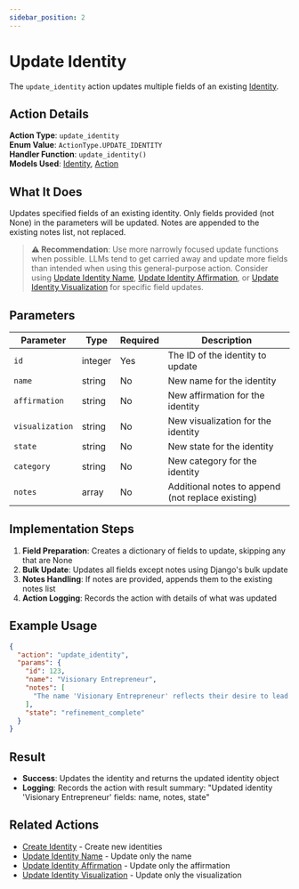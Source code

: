 ```yaml
---
sidebar_position: 2
---
```


# Update Identity

The `update_identity` action updates multiple fields of an existing [Identity](/docs/database/models/identity).

## Action Details

**Action Type**: `update_identity`  
**Enum Value**: `ActionType.UPDATE_IDENTITY`  
**Handler Function**: `update_identity()`  
**Models Used**: [Identity](/docs/database/models/identity), [Action](/docs/database/models/action)

## What It Does

Updates specified fields of an existing identity. Only fields provided (not None) in the parameters will be updated. Notes are appended to the existing notes list, not replaced.

> **⚠️ Recommendation**: Use more narrowly focused update functions when possible. LLMs tend to get carried away and update more fields than intended when using this general-purpose action. Consider using [Update Identity Name](update-identity-name), [Update Identity Affirmation](update-identity-affirmation), or [Update Identity Visualization](update-identity-visualization) for specific field updates.

## Parameters

| Parameter       | Type    | Required | Description                                       |
| --------------- | ------- | -------- | ------------------------------------------------- |
| `id`            | integer | Yes      | The ID of the identity to update                  |
| `name`          | string  | No       | New name for the identity                         |
| `affirmation`   | string  | No       | New affirmation for the identity                  |
| `visualization` | string  | No       | New visualization for the identity                |
| `state`         | string  | No       | New state for the identity                        |
| `category`      | string  | No       | New category for the identity                     |
| `notes`         | array   | No       | Additional notes to append (not replace existing) |

## Implementation Steps

1. **Field Preparation**: Creates a dictionary of fields to update, skipping any that are None
2. **Bulk Update**: Updates all fields except notes using Django's bulk update
3. **Notes Handling**: If notes are provided, appends them to the existing notes list
4. **Action Logging**: Records the action with details of what was updated

## Example Usage

```json
{
  "action": "update_identity",
  "params": {
    "id": 123,
    "name": "Visionary Entrepreneur",
    "notes": [
      "The name 'Visionary Entrepreneur' reflects their desire to lead with vision and impact."
    ],
    "state": "refinement_complete"
  }
}
```

## Result

- **Success**: Updates the identity and returns the updated identity object
- **Logging**: Records the action with result summary: "Updated identity 'Visionary Entrepreneur' fields: name, notes, state"

## Related Actions

- [Create Identity](create-identity) - Create new identities
- [Update Identity Name](update-identity-name) - Update only the name
- [Update Identity Affirmation](update-identity-affirmation) - Update only the affirmation
- [Update Identity Visualization](update-identity-visualization) - Update only the visualization
